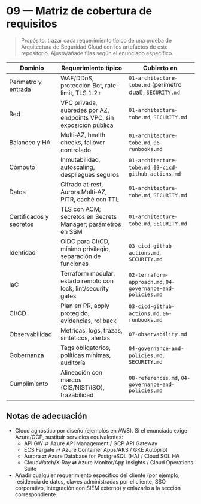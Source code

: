 # 09 — Matriz de cobertura de requisitos

> Propósito: trazar cada requerimiento típico de una prueba de Arquitectura de Seguridad Cloud con los artefactos de este repositorio. Ajusta/añade filas según el enunciado específico.

| Dominio | Requerimiento típico | Cubierto en |
|---|---|---|
| Perímetro y entrada | WAF/DDoS, protección Bot, rate-limit, TLS 1.2+ | `01-architecture-tobe.md` (perímetro dual), `SECURITY.md` |
| Red | VPC privada, subredes por AZ, endpoints VPC, sin exposición pública | `01-architecture-tobe.md`, `SECURITY.md` |
| Balanceo y HA | Multi‑AZ, health checks, failover controlado | `01-architecture-tobe.md`, `06-runbooks.md` |
| Cómputo | Inmutabilidad, autoscaling, despliegues seguros | `01-architecture-tobe.md`, `03-cicd-github-actions.md` |
| Datos | Cifrado at‑rest, Aurora Multi‑AZ, PITR, caché con TTL | `01-architecture-tobe.md`, `SECURITY.md` |
| Certificados y secretos | TLS con ACM; secretos en Secrets Manager; parámetros en SSM | `01-architecture-tobe.md`, `SECURITY.md` |
| Identidad | OIDC para CI/CD, mínimo privilegio, separación de funciones | `03-cicd-github-actions.md`, `SECURITY.md` |
| IaC | Terraform modular, estado remoto con lock, lint/security gates | `02-terraform-approach.md`, `04-governance-and-policies.md` |
| CI/CD | Plan en PR, apply protegido, evidencias, rollback | `03-cicd-github-actions.md`, `06-runbooks.md` |
| Observabilidad | Métricas, logs, trazas, sintéticos, alertas | `07-observability.md` |
| Gobernanza | Tags obligatorios, políticas mínimas, auditoría | `04-governance-and-policies.md`, `SECURITY.md` |
| Cumplimiento | Alineación con marcos (CIS/NIST/ISO), trazabilidad | `08-references.md`, `04-governance-and-policies.md` |

## Notas de adecuación
- Cloud agnóstico por diseño (ejemplos en AWS). Si el enunciado exige Azure/GCP, sustituir servicios equivalentes:
  - API GW ⇄ Azure API Management / GCP API Gateway
  - ECS Fargate ⇄ Azure Container Apps/AKS / GKE Autopilot
  - Aurora ⇄ Azure Database for PostgreSQL (HA) / Cloud SQL HA
  - CloudWatch/X‑Ray ⇄ Azure Monitor/App Insights / Cloud Operations Suite
- Añadir cualquier requerimiento específico del cliente (por ejemplo, residencia de datos, claves administradas por el cliente, SSO corporativo, integración con SIEM externo) y enlazarlo a la sección correspondiente.
